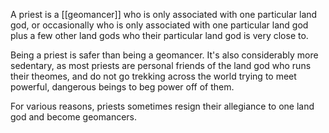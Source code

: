A priest is a [[geomancer]] who is only associated with one particular land god, or occasionally who is only associated with one particular land god plus a few other land gods who their particular land god is very close to.

Being a priest is safer than being a geomancer.  It's also considerably more sedentary, as most priests are personal friends of the land god who runs their theomes, and do not go trekking across the world trying to meet powerful, dangerous beings to beg power off of them.

For various reasons, priests sometimes resign their allegiance to one land god and become geomancers.